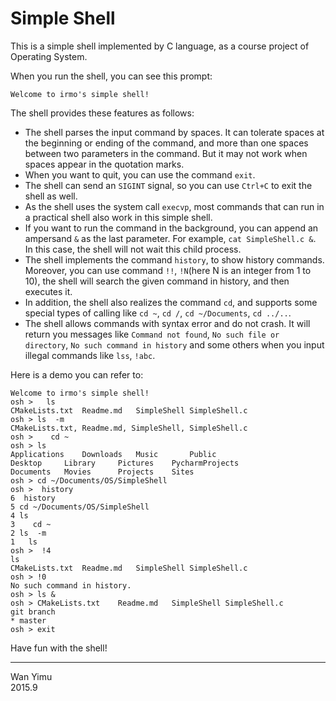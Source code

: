# Simple Shell
This is a simple shell implemented by C language, as a course project of Operating System.

When you run the shell, you can see this prompt: 
```
Welcome to irmo's simple shell!
```
The shell provides these features as follows:

- The shell parses the input command by spaces. It can tolerate spaces at the beginning or ending of the command, and more than one spaces between two parameters in the command. But it may not work when spaces appear in the quotation marks.
- When you want to quit, you can use the command `exit`.
- The shell can send an `SIGINT` signal, so you can use `Ctrl+C` to exit the shell as well.
- As the shell uses the system call `execvp`, most commands that can run in a practical shell also work in this simple shell.
- If you want to run the command in the background, you can append an ampersand `&` as the last parameter. For example,  `cat SimpleShell.c &`. In this case, the shell will not wait this child process.
- The shell implements the command `history`, to show history commands. Moreover, you can use command `!!`, `!N`(here N is an integer from 1 to 10), the shell will search the given command in history, and then executes it.
- In addition, the shell also realizes the command `cd`, and supports some special types of calling like `cd ~`, `cd /`, `cd ~/Documents`, `cd ../..`.
- The shell allows commands with syntax error and do not crash. It will return you messages like `Command not found`,  `No such file or directory`,  `No such command in history` and some others when you input illegal commands like `lss`, `!abc`.

Here is a demo you can refer to:
```shell
Welcome to irmo's simple shell!
osh >   ls
CMakeLists.txt	Readme.md	SimpleShell	SimpleShell.c
osh > ls  -m
CMakeLists.txt, Readme.md, SimpleShell, SimpleShell.c
osh >    cd ~
osh > ls
Applications	Downloads	Music		Public
Desktop		Library		Pictures	PycharmProjects
Documents	Movies		Projects	Sites
osh > cd ~/Documents/OS/SimpleShell
osh >  history
6  history
5 cd ~/Documents/OS/SimpleShell
4 ls
3    cd ~
2 ls  -m
1   ls
osh >  !4
ls
CMakeLists.txt	Readme.md	SimpleShell	SimpleShell.c
osh > !0
No such command in history.
osh > ls &
osh > CMakeLists.txt	Readme.md	SimpleShell	SimpleShell.c
git branch
* master
osh > exit
```
Have fun with the shell!

---
Wan Yimu  
2015.9